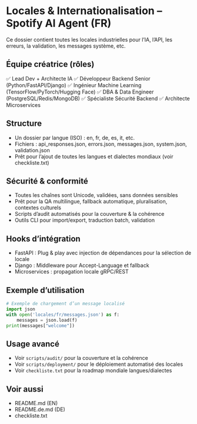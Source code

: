 # Locales & Internationalisation – Spotify AI Agent (FR)

Ce dossier contient toutes les locales industrielles pour l’IA, l’API, les erreurs, la validation, les messages système, etc.

## Équipe créatrice (rôles)
✅ Lead Dev + Architecte IA
✅ Développeur Backend Senior (Python/FastAPI/Django)
✅ Ingénieur Machine Learning (TensorFlow/PyTorch/Hugging Face)
✅ DBA & Data Engineer (PostgreSQL/Redis/MongoDB)
✅ Spécialiste Sécurité Backend
✅ Architecte Microservices

## Structure
- Un dossier par langue (ISO) : en, fr, de, es, it, etc.
- Fichiers : api_responses.json, errors.json, messages.json, system.json, validation.json
- Prêt pour l’ajout de toutes les langues et dialectes mondiaux (voir checkliste.txt)

## Sécurité & conformité
- Toutes les chaînes sont Unicode, validées, sans données sensibles
- Prêt pour la QA multilingue, fallback automatique, pluralisation, contextes culturels
- Scripts d’audit automatisés pour la couverture & la cohérence
- Outils CLI pour import/export, traduction batch, validation

## Hooks d’intégration
- FastAPI : Plug & play avec injection de dépendances pour la sélection de locale
- Django : Middleware pour Accept-Language et fallback
- Microservices : propagation locale gRPC/REST

## Exemple d’utilisation
```python
# Exemple de chargement d’un message localisé
import json
with open('locales/fr/messages.json') as f:
    messages = json.load(f)
print(messages["welcome"])
```

## Usage avancé
- Voir `scripts/audit/` pour la couverture et la cohérence
- Voir `scripts/deployment/` pour le déploiement automatisé des locales
- Voir `checkliste.txt` pour la roadmap mondiale langues/dialectes

## Voir aussi
- README.md (EN)
- README.de.md (DE)
- checkliste.txt

